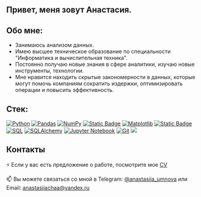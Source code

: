 ## Привет, меня зовут Анастасия.

## Обо мне:

* Занимаюсь анализом данных.
* Имею высшее техническое образование по специальности "Информатика и вычислительная техника".
* Постоянно получаю новые знания в сфере аналитики, изучаю новые инструменты, технологии.
* Мне нравится находить скрытые закономерности в данных, которые могут помочь компаниям сократить издержки, оптимизировать операции и повысить эффективность.

## Стек:
<a target="_blank" rel="noopener noreferrer nofollow" href="https://camo.githubusercontent.com/0d0779a129f1dcf6c31613b701fe0646fd4e4d2ed2a7cbd61b27fd5514baa938/68747470733a2f2f696d672e736869656c64732e696f2f62616467652f707974686f6e2d3336373041303f7374796c653d666f722d7468652d6261646765266c6f676f3d707974686f6e266c6f676f436f6c6f723d666664643534"><img src="https://camo.githubusercontent.com/0d0779a129f1dcf6c31613b701fe0646fd4e4d2ed2a7cbd61b27fd5514baa938/68747470733a2f2f696d672e736869656c64732e696f2f62616467652f707974686f6e2d3336373041303f7374796c653d666f722d7468652d6261646765266c6f676f3d707974686f6e266c6f676f436f6c6f723d666664643534" alt="Python" data-canonical-src="https://img.shields.io/badge/python-3670A0?style=for-the-badge&amp;logo=python&amp;logoColor=ffdd54" style="max-width: 100%;"></a>
<a target="_blank" rel="noopener noreferrer nofollow" href="https://camo.githubusercontent.com/359e8bd60db3176dc0ee702c7e51b8c71d5b2a3a7ea1e6b26c066f77ed343ac9/68747470733a2f2f696d672e736869656c64732e696f2f62616467652f70616e6461732d2532333135303435382e7376673f7374796c653d666f722d7468652d6261646765266c6f676f3d70616e646173266c6f676f436f6c6f723d7768697465"><img src="https://camo.githubusercontent.com/359e8bd60db3176dc0ee702c7e51b8c71d5b2a3a7ea1e6b26c066f77ed343ac9/68747470733a2f2f696d672e736869656c64732e696f2f62616467652f70616e6461732d2532333135303435382e7376673f7374796c653d666f722d7468652d6261646765266c6f676f3d70616e646173266c6f676f436f6c6f723d7768697465" alt="Pandas" data-canonical-src="https://img.shields.io/badge/pandas-%23150458.svg?style=for-the-badge&amp;logo=pandas&amp;logoColor=white" style="max-width: 100%;"></a>
<a target="_blank" rel="noopener noreferrer nofollow" href="https://camo.githubusercontent.com/201e0e586a865b19eef2e2d271662d9b4304757ff6710b7e4ccebf7b99fe7873/68747470733a2f2f696d672e736869656c64732e696f2f62616467652f6e756d70792d2532333031333234332e7376673f7374796c653d666f722d7468652d6261646765266c6f676f3d6e756d7079266c6f676f436f6c6f723d7768697465"><img src="https://camo.githubusercontent.com/201e0e586a865b19eef2e2d271662d9b4304757ff6710b7e4ccebf7b99fe7873/68747470733a2f2f696d672e736869656c64732e696f2f62616467652f6e756d70792d2532333031333234332e7376673f7374796c653d666f722d7468652d6261646765266c6f676f3d6e756d7079266c6f676f436f6c6f723d7768697465" alt="NumPy" data-canonical-src="https://img.shields.io/badge/numpy-%23013243.svg?style=for-the-badge&amp;logo=numpy&amp;logoColor=white" style="max-width: 100%;"></a>
<a target="_blank" rel="noopener noreferrer nofollow" href="https://camo.githubusercontent.com/4fdc669f9c9c55029c0493810eab30a9ed8e75e7fe5006b56d378962aad795a3/68747470733a2f2f696d672e736869656c64732e696f2f62616467652f436c69636b486f7573652d7265643f7374796c653d666f722d7468652d6261646765266c6f676f3d436c69636b486f757365"><img src="https://camo.githubusercontent.com/4fdc669f9c9c55029c0493810eab30a9ed8e75e7fe5006b56d378962aad795a3/68747470733a2f2f696d672e736869656c64732e696f2f62616467652f436c69636b486f7573652d7265643f7374796c653d666f722d7468652d6261646765266c6f676f3d436c69636b486f757365" alt="Static Badge" data-canonical-src="https://img.shields.io/badge/ClickHouse-red?style=for-the-badge&amp;logo=ClickHouse" style="max-width: 100%;"></a>
<a target="_blank" rel="noopener noreferrer nofollow" href="https://camo.githubusercontent.com/4589145c91e4adb7607fad7aa610501c8a35729fb0921cbaf772d0b4c6167b57/68747470733a2f2f696d672e736869656c64732e696f2f62616467652f4d6174706c6f746c69622d3030363430303f7374796c653d666f722d7468652d6261646765266c6f676f3d6d6174706c6f746c6962266c6f676f436f6c6f723d7768697465"><img src="https://camo.githubusercontent.com/4589145c91e4adb7607fad7aa610501c8a35729fb0921cbaf772d0b4c6167b57/68747470733a2f2f696d672e736869656c64732e696f2f62616467652f4d6174706c6f746c69622d3030363430303f7374796c653d666f722d7468652d6261646765266c6f676f3d6d6174706c6f746c6962266c6f676f436f6c6f723d7768697465" alt="Matplotlib" data-canonical-src="https://img.shields.io/badge/Matplotlib-006400?style=for-the-badge&amp;logo=matplotlib&amp;logoColor=white" style="max-width: 100%;"></a>
<a target="_blank" rel="noopener noreferrer nofollow" href="https://camo.githubusercontent.com/4fdc669f9c9c55029c0493810eab30a9ed8e75e7fe5006b56d378962aad795a3/68747470733a2f2f696d672e736869656c64732e696f2f62616467652f436c69636b486f7573652d7265643f7374796c653d666f722d7468652d6261646765266c6f676f3d436c69636b486f757365"><img src="https://camo.githubusercontent.com/4fdc669f9c9c55029c0493810eab30a9ed8e75e7fe5006b56d378962aad795a3/68747470733a2f2f696d672e736869656c64732e696f2f62616467652f436c69636b486f7573652d7265643f7374796c653d666f722d7468652d6261646765266c6f676f3d436c69636b486f757365" alt="Static Badge" data-canonical-src="https://img.shields.io/badge/ClickHouse-red?style=for-the-badge&amp;logo=ClickHouse" style="max-width: 100%;"></a>
<a target="_blank" rel="noopener noreferrer nofollow" href="https://camo.githubusercontent.com/8ad1d7ee571429a20d71e621f119f851f3cc88c98bb6d7f1ee096f619f1d5961/68747470733a2f2f696d672e736869656c64732e696f2f62616467652f53514c2d3434373941313f7374796c653d666f722d7468652d6261646765266c6f676f3d706f737467726573716c266c6f676f436f6c6f723d7768697465"><img src="https://camo.githubusercontent.com/8ad1d7ee571429a20d71e621f119f851f3cc88c98bb6d7f1ee096f619f1d5961/68747470733a2f2f696d672e736869656c64732e696f2f62616467652f53514c2d3434373941313f7374796c653d666f722d7468652d6261646765266c6f676f3d706f737467726573716c266c6f676f436f6c6f723d7768697465" alt="SQL" data-canonical-src="https://img.shields.io/badge/SQL-4479A1?style=for-the-badge&amp;logo=postgresql&amp;logoColor=white" style="max-width: 100%;"></a>
<a target="_blank" rel="noopener noreferrer nofollow" href="https://camo.githubusercontent.com/4fe926f7ac2fbc5a3d202be0269cea2ed18cc08e3372ded5bce9a9e0c911c6d3/68747470733a2f2f696d672e736869656c64732e696f2f62616467652f53514c5f416c6368656d792d3535353535353f7374796c653d666f722d7468652d6261646765"><img src="https://camo.githubusercontent.com/4fe926f7ac2fbc5a3d202be0269cea2ed18cc08e3372ded5bce9a9e0c911c6d3/68747470733a2f2f696d672e736869656c64732e696f2f62616467652f53514c5f416c6368656d792d3535353535353f7374796c653d666f722d7468652d6261646765" alt="SQLAlchemy" data-canonical-src="https://img.shields.io/badge/SQL_Alchemy-555555?style=for-the-badge" style="max-width: 100%;"></a>
<a target="_blank" rel="noopener noreferrer nofollow" href="https://camo.githubusercontent.com/0e0f1fb94d3602f6c88fc264493c7c72452fbe16df2f6ba0052ebf2fac6d0663/68747470733a2f2f696d672e736869656c64732e696f2f62616467652f6a7570797465722d2532334641304630302e7376673f7374796c653d666f722d7468652d6261646765266c6f676f3d6a757079746572266c6f676f436f6c6f723d7768697465"><img src="https://camo.githubusercontent.com/0e0f1fb94d3602f6c88fc264493c7c72452fbe16df2f6ba0052ebf2fac6d0663/68747470733a2f2f696d672e736869656c64732e696f2f62616467652f6a7570797465722d2532334641304630302e7376673f7374796c653d666f722d7468652d6261646765266c6f676f3d6a757079746572266c6f676f436f6c6f723d7768697465" alt="Jupyter Notebook" data-canonical-src="https://img.shields.io/badge/jupyter-%23FA0F00.svg?style=for-the-badge&amp;logo=jupyter&amp;logoColor=white" style="max-width: 100%;"></a>
<a target="_blank" rel="noopener noreferrer nofollow" href="https://camo.githubusercontent.com/94d83dc5838e2784bee25fe9e019bc2fda128676f32cef2f06baa0f6f3849b8c/68747470733a2f2f696d672e736869656c64732e696f2f62616467652f6769742d2532334630353033332e7376673f7374796c653d666f722d7468652d6261646765266c6f676f3d676974266c6f676f436f6c6f723d7768697465"><img src="https://camo.githubusercontent.com/94d83dc5838e2784bee25fe9e019bc2fda128676f32cef2f06baa0f6f3849b8c/68747470733a2f2f696d672e736869656c64732e696f2f62616467652f6769742d2532334630353033332e7376673f7374796c653d666f722d7468652d6261646765266c6f676f3d676974266c6f676f436f6c6f723d7768697465" alt="Git" data-canonical-src="https://img.shields.io/badge/git-%23F05033.svg?style=for-the-badge&amp;logo=git&amp;logoColor=white" style="max-width: 100%;"></a>
<a><img src="{https://img.shields.io/badge/Tableau-E97627?style=for-the-badge&logo=Tableau&logoColor=white}" /></a>


  
## Контакты
⚡ Если у вас есть предложение о работе, посмотрите мое [CV](https://hh.ru/applicant/resumes/view?resume=31edaf23ff0dfd193f0039ed1f58324b7a6546)

📫 Вы можете связаться со мной в Telegram: [@anastasiia_umnova](https://t.me/anastasiia_umnova) или Email: [anastasiiachaa@yandex.ru](mailto:anastasiiachaa@yandex.ru)

<!--
**anastasiia-umnova/anastasiia-umnova** is a ✨ _special_ ✨ repository because its `README.md` (this file) appears on your GitHub profile.

Here are some ideas to get you started:

- 🔭 I’m currently working on ...
- 🌱 I’m currently learning ...
- 👯 I’m looking to collaborate on ...
- 🤔 I’m looking for help with ...
- 💬 Ask me about ...
- 📫 How to reach me: ...
- 😄 Pronouns: ...
- ⚡ Fun fact: ...
-->
